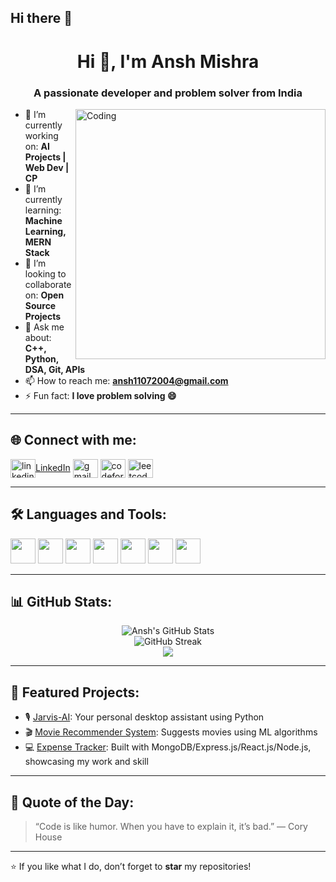 ## Hi there 👋

<!-- GitHub Profile README: anshmishra4444 -->

<h1 align="center">Hi 👋, I'm Ansh Mishra</h1>
<h3 align="center">A passionate developer and problem solver from India</h3>

<img align="right" alt="Coding" width="400" src="https://cdn.dribbble.com/users/1162077/screenshots/3848914/programmer.gif">

- 🔭 I’m currently working on: **AI Projects | Web Dev | CP**
- 🌱 I’m currently learning: **Machine Learning, MERN Stack**
- 👯 I’m looking to collaborate on: **Open Source Projects**
- 💬 Ask me about: **C++, Python, DSA, Git, APIs**
- 📫 How to reach me: **ansh11072004@gmail.com**
- ⚡ Fun fact: **I love problem solving 😄**

---

## 🌐 Connect with me:

<p align="left">
  <a href="https://www.linkedin.com/in/anshmishra19/" target="blank"><img align="center" src="https://cdn.jsdelivr.net/npm/simple-icons@3.0.1/icons/linkedin.svg" alt="linkedin" height="30" width="40" />LinkedIn</a>
  <a href="mailto:ansh11072004@gmail.com" target="blank"><img align="center" src="https://cdn.jsdelivr.net/npm/simple-icons@3.0.1/icons/gmail.svg" alt="gmail" height="30" width="40" /></a>
  <a href="https://www.codeforces.com/profile/ansh4444" target="blank"><img align="center" src="https://cdn.jsdelivr.net/npm/simple-icons@3.0.1/icons/codeforces.svg" alt="codeforces" height="30" width="40" /></a>
  <a href="https://leetcode.com/ansh4444" target="blank"><img align="center" src="https://cdn.jsdelivr.net/npm/simple-icons@3.0.1/icons/leetcode.svg" alt="leetcode" height="30" width="40" /></a>
</p>

---

## 🛠️ Languages and Tools:

<p align="left">
  <img src="https://cdn.jsdelivr.net/gh/devicons/devicon/icons/cplusplus/cplusplus-original.svg" width="40" height="40"/>
  <img src="https://cdn.jsdelivr.net/gh/devicons/devicon/icons/python/python-original.svg" width="40" height="40"/>
  <img src="https://cdn.jsdelivr.net/gh/devicons/devicon/icons/javascript/javascript-original.svg" width="40" height="40"/>
  <img src="https://cdn.jsdelivr.net/gh/devicons/devicon/icons/react/react-original.svg" width="40" height="40"/>
  <img src="https://cdn.jsdelivr.net/gh/devicons/devicon/icons/nodejs/nodejs-original.svg" width="40" height="40"/>
  <img src="https://cdn.jsdelivr.net/gh/devicons/devicon/icons/git/git-original.svg" width="40" height="40"/>
  <img src="https://cdn.jsdelivr.net/gh/devicons/devicon/icons/github/github-original.svg" width="40" height="40"/>
</p>

---

## 📊 GitHub Stats:

<p align="center">
  <img src="https://github-readme-stats.vercel.app/api?username=anshmishra4444&show_icons=true&theme=tokyonight" alt="Ansh's GitHub Stats"/>
  <br/>
  <img src="https://github-readme-streak-stats.herokuapp.com/?user=anshmishra4444&theme=tokyonight" alt="GitHub Streak"/>
  <br/>
  <img src="https://github-readme-stats.vercel.app/api/top-langs/?username=anshmishra4444&layout=compact&theme=tokyonight"/>
</p>

---

## 📁 Featured Projects:

- 🎙️ [Jarvis-AI](https://github.com/anshmishra4444/Jarvis-AI_1): Your personal desktop assistant using Python
- 🎬 [Movie Recommender System](https://github.com/anshmishra4444/movie-recommender-system): Suggests movies using ML algorithms
- 💻 [Expense Tracker](#): Built with MongoDB/Express.js/React.js/Node.js, showcasing my work and skill

---

## 🧠 Quote of the Day:

> “Code is like humor. When you have to explain it, it’s bad.” — Cory House

---

⭐️ If you like what I do, don’t forget to **star** my repositories!

